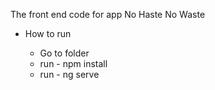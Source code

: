 The front end code for app No Haste No Waste

- How to run 

    * Go to folder 
    * run - npm install
    * run - ng serve
